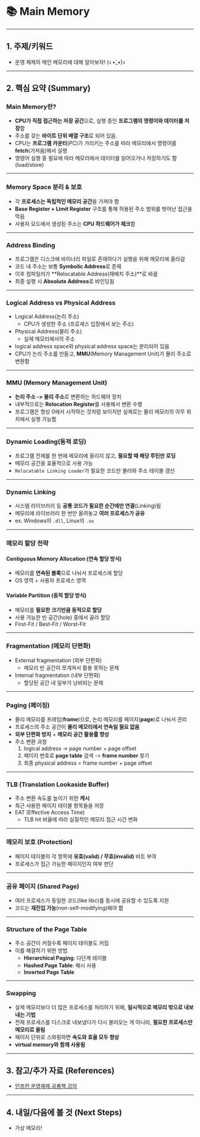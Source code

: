# 📚 Main Memory

---

## 1. 주제/키워드
- 운영 체제의 메인 메모리에 대해 알아보자! (ง •̀_•́)ง

---

## 2. 핵심 요약 (Summary)

### Main Memory란?
- **CPU가 직접 접근하는 저장 공간**으로, 실행 중인 **프로그램의 명령어와 데이터를 저장**함
- 주소를 갖는 **바이트 단위 배열 구조**로 되어 있음.
- CPU는 **프로그램 카운터**(PC)가 가리키는 주소를 따라 메모리에서 명령어를 **fetch**(가져옴)해서 실행
- 명령어 실행 중 필요에 따라 메모리에서 데이터를 읽어오거나 저장하기도 함 (load/store)

---

### Memory Space 분리 & 보호
- 각 **프로세스는 독립적인 메모리 공간**을 가져야 함
- **Base Register + Limit Register** 구조를 통해 허용된 주소 범위를 벗어난 접근을 막음
- 사용자 모드에서 생성된 주소는 **CPU 하드웨어가 체크**함

---

### Address Binding
- 프로그램은 디스크에 바이너리 파일로 존재하다가 실행을 위해 메모리에 올라감
- 코드 내 주소는 보통 **Symbolic Address**로 존재
- 이후 컴파일러가 **Relocatable Address(재배치 주소)**로 바꿈
- 최종 실행 시 **Absolute Address**로 바인딩됨

---

### Logical Address vs Physical Address
- Logical Address(논리 주소)
  - CPU가 생성한 주소 (프로세스 입장에서 보는 주소)
- Physical Address(물리 주소)  
  - 실제 메모리에서의 주소
- logical address space와 physical address space는 분리되어 있음
- CPU가 논리 주소를 만들고, **MMU**(Memory Management Unit)가 물리 주소로 변환함

---

### MMU (Memory Management Unit)
- **논리 주소 -> 물리 주소**로 변환하는 하드웨어 장치
- 내부적으로는 **Relocation Register**를 사용해서 변환 수행
- 프로그램은 항상 0에서 시작하는 것처럼 보이지만 실제로는 물리 메모리의 아무 위치에서 실행 가능함

---

### Dynamic Loading(동적 로딩)
- 프로그램 전체를 한 번에 메모리에 올리지 않고, **필요할 때 해당 루틴만 로딩**
- 메모리 공간을 효율적으로 사용 가능
- `Relocatable Linking Loader`가 필요한 코드만 불러와 주소 테이블 갱신

---

### Dynamic Linking
- 시스템 라이브러리 등 **공통 코드가 필요한 순간에만 연결**(Linking)됨
- 메모리에 라이브러리 한 번만 올려놓고 **여러 프로세스가 공유**
- ex. Windows의 `.dll`, Linux의 `.so`

---

### 메모리 할당 전략

#### Contiguous Memory Allocation (연속 할당 방식)
- 메모리를 **연속된 블록**으로 나눠서 프로세스에 할당
- OS 영역 + 사용자 프로세스 영역

#### Variable Partition (동적 할당 방식)
- 메모리를 **필요한 크기만큼 동적으로 할당**
- 사용 가능한 빈 공간(hole) 중에서 골라 할당
- First-Fit / Best-Fit / Worst-Fit

---

### Fragmentation (메모리 단편화)
- External fragmentation (외부 단편화)
  - 메모리 빈 공간이 쪼개져서 활용 못하는 문제
- Internal fragmentation (내부 단편화)
  - 할당된 공간 내 일부가 낭비되는 문제

---

### Paging (페이징)
- 물리 메모리를 프레임(**frame**)으로, 논리 메모리를 페이지(**page**)로 나눠서 관리
- 프로세스의 주소 공간이 **물리 메모리에서 연속일 필요 없음**
- **외부 단편화 방지** + **메모리 공간 활용률 향상**
- 주소 변환 과정
  1. logical address -> page number + page offset
  2. 페이지 번호로 **page table** 검색 -> **frame number** 찾기
  3. 최종 physical address = frame number + page offset

---

### TLB (Translation Lookaside Buffer)
- 주소 변환 속도를 높이기 위한 **캐시**
- 최근 사용한 페이지 테이블 항목들을 저장
- EAT (Effective Access Time)
  - TLB hit 비율에 따라 실질적인 메모리 접근 시간 변화

---

### 메모리 보호 (Protection)
- 페이지 테이블의 각 항목에 **유효(valid) / 무효(invalid)** 비트 부여
- 프로세스가 접근 가능한 페이지인지 여부 판단

---

### 공유 페이지 (Shared Page)
- 여러 프로세스가 동일한 코드(like libc)를 동시에 공유할 수 있도록 지원
- 코드는 **재진입 가능**(non-self-modifying)해야 함

---

### Structure of the Page Table
- 주소 공간이 커질수록 페이지 테이블도 커짐
- 이를 해결하기 위한 방법
  - **Hierarchical Paging**: 다단계 테이블
  - **Hashed Page Table**: 해시 사용
  - **Inverted Page Table**

---

### Swapping
- 실제 메모리보다 더 많은 프로세스를 처리하기 위해, **일시적으로 메모리 밖으로 내보내는 기법**
- 전체 프로세스를 디스크로 내보냈다가 다시 불러오는 게 아니라, **필요한 프로세스만 메모리로 올림**
- 페이지 단위로 스와핑하면 **속도와 효율 모두 향상**
- **virtual memory와 함께 사용됨**

---

## 3. 참고/추가 자료 (References)
- [인프런 운영체제 공룡책 강의](https://www.inflearn.com/course/%EC%9A%B4%EC%98%81%EC%B2%B4%EC%A0%9C-%EA%B3%B5%EB%A3%A1%EC%B1%85-%EC%A0%84%EA%B3%B5%EA%B0%95%EC%9D%98)

---

## 4. 내일/다음에 볼 것 (Next Steps)
- 가상 메모리!
